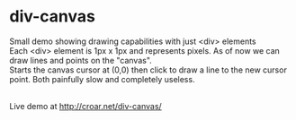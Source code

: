 # div-canvas
Small demo showing drawing capabilities with just &lt;div> elements<br>
Each &lt;div> element is 1px x 1px and represents pixels. As of now we can draw lines and points on the "canvas".<br>
Starts the canvas cursor at (0,0) then click to draw a line to the new cursor point. Both painfully slow and completely useless.<br><br>

Live demo at http://croar.net/div-canvas/ 

